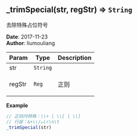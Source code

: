 ## \_trimSpecial(str, regStr) ⇒ <code>String</code>
<p>去除特殊占位符号</p>

**Date**: 2017-11-23  
**Author**: liumouliang  

| Param | Type | Description |
| --- | --- | --- |
| str | <code>String</code> |  |
| regStr | <code>Reg</code> | <p>正则 | 默认全部</p> |

**Example**  
```javascript
// 正则内特殊：\\+ | \\[ | \\]// 行装：&+\\/↵\r\n\t_trimSpecial(str)
```

